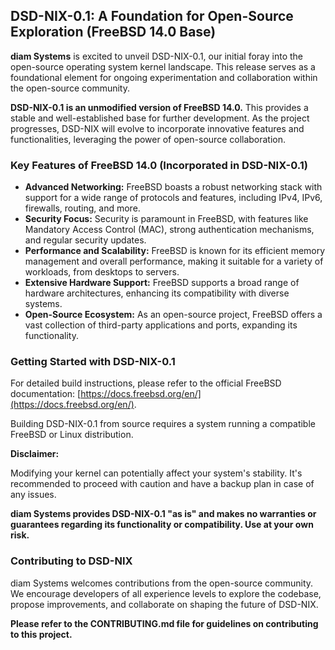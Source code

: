 ## DSD-NIX-0.1: A Foundation for Open-Source Exploration (FreeBSD 14.0 Base)

**diam Systems** is excited to unveil DSD-NIX-0.1, our initial foray into the open-source operating system kernel landscape. This release serves as a foundational element for ongoing experimentation and collaboration within the open-source community.

**DSD-NIX-0.1 is an unmodified version of FreeBSD 14.0.** This provides a stable and well-established base for further development. As the project progresses, DSD-NIX will evolve to incorporate innovative features and functionalities, leveraging the power of open-source collaboration.

### Key Features of FreeBSD 14.0 (Incorporated in DSD-NIX-0.1)

* **Advanced Networking:** FreeBSD boasts a robust networking stack with support for a wide range of protocols and features, including IPv4, IPv6, firewalls, routing, and more.
* **Security Focus:** Security is paramount in FreeBSD, with features like Mandatory Access Control (MAC), strong authentication mechanisms, and regular security updates.
* **Performance and Scalability:** FreeBSD is known for its efficient memory management and overall performance, making it suitable for a variety of workloads, from desktops to servers.
* **Extensive Hardware Support:** FreeBSD supports a broad range of hardware architectures, enhancing its compatibility with diverse systems.
* **Open-Source Ecosystem:** As an open-source project, FreeBSD offers a vast collection of third-party applications and ports, expanding its functionality.

### Getting Started with DSD-NIX-0.1

For detailed build instructions, please refer to the official FreeBSD documentation: [https://docs.freebsd.org/en/](https://docs.freebsd.org/en/).

Building DSD-NIX-0.1 from source requires a system running a compatible FreeBSD or Linux distribution. 

**Disclaimer:**

Modifying your kernel can potentially affect your system's stability. It's recommended to proceed with caution and have a backup plan in case of any issues.

**diam Systems provides DSD-NIX-0.1 "as is" and makes no warranties or guarantees regarding its functionality or compatibility. Use at your own risk.**

### Contributing to DSD-NIX

diam Systems welcomes contributions from the open-source community. We encourage developers of all experience levels to explore the codebase, propose improvements, and collaborate on shaping the future of DSD-NIX.

**Please refer to the CONTRIBUTING.md file for guidelines on contributing to this project.**

